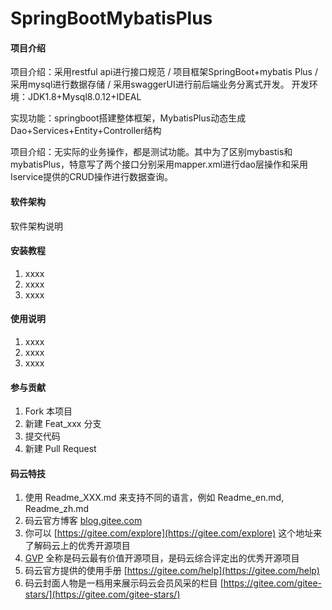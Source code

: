 # SpringBootMybatisPlus

#### 项目介绍
项目介绍：采用restful api进行接口规范 / 项目框架SpringBoot+mybatis Plus / 采用mysql进行数据存储 / 采用swaggerUI进行前后端业务分离式开发。
开发环境：JDK1.8+Mysql8.0.12+IDEAL

实现功能：springboot搭建整体框架，MybatisPlus动态生成Dao+Services+Entity+Controller结构

项目介绍：无实际的业务操作，都是测试功能。其中为了区别mybastis和mybatisPlus，特意写了两个接口分别采用mapper.xml进行dao层操作和采用Iservice提供的CRUD操作进行数据查询。

#### 软件架构
软件架构说明


#### 安装教程

1. xxxx
2. xxxx
3. xxxx

#### 使用说明

1. xxxx
2. xxxx
3. xxxx

#### 参与贡献

1. Fork 本项目
2. 新建 Feat_xxx 分支
3. 提交代码
4. 新建 Pull Request


#### 码云特技

1. 使用 Readme\_XXX.md 来支持不同的语言，例如 Readme\_en.md, Readme\_zh.md
2. 码云官方博客 [blog.gitee.com](https://blog.gitee.com)
3. 你可以 [https://gitee.com/explore](https://gitee.com/explore) 这个地址来了解码云上的优秀开源项目
4. [GVP](https://gitee.com/gvp) 全称是码云最有价值开源项目，是码云综合评定出的优秀开源项目
5. 码云官方提供的使用手册 [https://gitee.com/help](https://gitee.com/help)
6. 码云封面人物是一档用来展示码云会员风采的栏目 [https://gitee.com/gitee-stars/](https://gitee.com/gitee-stars/)